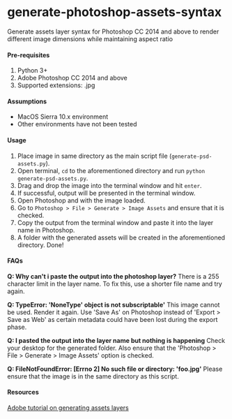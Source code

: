 # generate-photoshop-assets-syntax
Generate assets layer syntax for Photoshop CC 2014 and above to render different image dimensions while maintaining aspect ratio

#### Pre-requisites

1. Python 3+
2. Adobe Photoshop CC 2014 and above
3. Supported extensions: .jpg

#### Assumptions

- MacOS Sierra 10.x environment
- Other environments have not been tested

#### Usage

1. Place image in same directory as the main script file (`generate-psd-assets.py`).
2. Open terminal, `cd` to the aforementioned directory and run `python generate-psd-assets.py`.
3. Drag and drop the image into the terminal window and hit `enter`.
4. If successful, output will be presented in the terminal window.
5. Open Photoshop and with the image loaded.
6. Go to `Photoshop > File > Generate > Image Assets` and ensure that it is checked.
7. Copy the output from the terminal window and paste it into the layer name in Photoshop.
8. A folder with the generated assets will be created in the aforementioned directory. Done!

#### FAQs

**Q: Why can't i paste the output into the photoshop layer?**
There is a 255 character limit in the layer name. To fix this, use a shorter file name and try again.

**Q: TypeError: 'NoneType' object is not subscriptable'**
This image cannot be used. Render it again. Use 'Save As' on Photoshop instead of 'Export > Save as Web' as certain metadata could have been lost during the export phase.

**Q: I pasted the output into the layer name but nothing is happening**
Check your desktop for the generated folder. Also ensure that the 'Photoshop > File > Generate > Image Assets' option is checked.

**Q: FileNotFoundError: [Errno 2] No such file or directory: 'foo.jpg'**
Please ensure that the image is in the same directory as this script.

#### Resources
[Adobe tutorial on generating assets layers](https://helpx.adobe.com/photoshop/using/generate-assets-layers.html)
